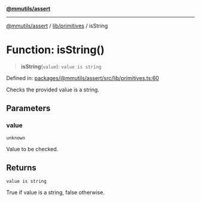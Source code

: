 [**@mmutils/assert**](../../../README.md)

***

[@mmutils/assert](../../../modules.md) / [lib/primitives](../README.md) / isString

# Function: isString()

> **isString**(`value`): `value is string`

Defined in: [packages/@mmutils/assert/src/lib/primitives.ts:60](https://github.com/mastermind-0xff/-mm-monorepo/blob/3e4b2477717eab2e4a04b9b069db2113414b3f32/packages/@mmutils/assert/src/lib/primitives.ts#L60)

Checks the provided value is a string.

## Parameters

### value

`unknown`

Value to be checked.

## Returns

`value is string`

True if value is a string, false otherwise.
